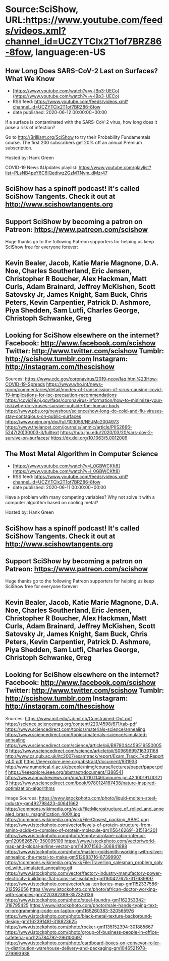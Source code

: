 # Source:SciShow, URL:https://www.youtube.com/feeds/videos.xml?channel_id=UCZYTClx2T1of7BRZ86-8fow, language:en-US

## How Long Does SARS-CoV-2 Last on Surfaces? What We Know
 - [https://www.youtube.com/watch?v=v-IBp3-UECo](https://www.youtube.com/watch?v=v-IBp3-UECo)
 - RSS feed: https://www.youtube.com/feeds/videos.xml?channel_id=UCZYTClx2T1of7BRZ86-8fow
 - date published: 2020-06-12 00:00:00+00:00

If a surface is contaminated with the SARS-CoV-2 virus, how long does it pose a risk of infection?

Go to http://Brilliant.org/SciShow to try their Probability Fundamentals course. The first 200 subscribers get 20% off an annual Premium subscription.

Hosted by: Hank Green

COVID-19 News &Updates playlist: https://www.youtube.com/playlist?list=PLsNB4peY6C6IQediwz2GzMTNvm_dMzr47

SciShow has a spinoff podcast! It's called SciShow Tangents. Check it out at http://www.scishowtangents.org
----------
Support SciShow by becoming a patron on Patreon: https://www.patreon.com/scishow
----------
Huge thanks go to the following Patreon supporters for helping us keep SciShow free for everyone forever:

Kevin Bealer, Jacob, Katie Marie Magnone, D.A. Noe, Charles Southerland, Eric Jensen, Christopher R Boucher, Alex Hackman, Matt Curls, Adam Brainard, Jeffrey McKishen, Scott Satovsky Jr, James Knight, Sam Buck, Chris Peters, Kevin Carpentier, Patrick D. Ashmore, Piya Shedden, Sam Lutfi, Charles George, Christoph Schwanke, Greg
----------
Looking for SciShow elsewhere on the internet?
Facebook: http://www.facebook.com/scishow
Twitter: http://www.twitter.com/scishow
Tumblr: http://scishow.tumblr.com
Instagram: http://instagram.com/thescishow
----------
Sources:
https://www.cdc.gov/coronavirus/2019-ncov/faq.html%23How-COVID-19-Spreads 
https://www.who.int/news-room/commentaries/detail/modes-of-transmission-of-virus-causing-covid-19-implications-for-ipc-precaution-recommendations 
https://covid19.nj.gov/faqs/coronavirus-information/how-to-minimize-your-risk/why-do-viruses-survive-outside-the-human-body 
https://www.pbs.org/newshour/science/how-long-do-cold-and-flu-viruses-stay-contagious-on-public-surfaces 
https://www.nejm.org/doi/full/10.1056/NEJMc2004973 
https://www.thelancet.com/journals/lanmic/article/PIIS2666-5247(20)30003-3/fulltext 
https://hub.jhu.edu/2020/03/20/sars-cov-2-survive-on-surfaces/
https://dx.doi.org/10.1063/5.0012009

## The Most Metal Algorithm in Computer Science
 - [https://www.youtube.com/watch?v=I_0GBWCKft8](https://www.youtube.com/watch?v=I_0GBWCKft8)
 - RSS feed: https://www.youtube.com/feeds/videos.xml?channel_id=UCZYTClx2T1of7BRZ86-8fow
 - date published: 2020-06-11 00:00:00+00:00

Have a problem with many competing variables? Why not solve it with a computer algorithm based on cooling metal?

Hosted by: Hank Green

SciShow has a spinoff podcast! It's called SciShow Tangents. Check it out at http://www.scishowtangents.org
----------
Support SciShow by becoming a patron on Patreon: https://www.patreon.com/scishow
----------
Huge thanks go to the following Patreon supporters for helping us keep SciShow free for everyone forever:

Kevin Bealer, Jacob, Katie Marie Magnone, D.A. Noe, Charles Southerland, Eric Jensen, Christopher R Boucher, Alex Hackman, Matt Curls, Adam Brainard, Jeffrey McKishen, Scott Satovsky Jr, James Knight, Sam Buck, Chris Peters, Kevin Carpentier, Patrick D. Ashmore, Piya Shedden, Sam Lutfi, Charles George, Christoph Schwanke, Greg
----------
Looking for SciShow elsewhere on the internet?
Facebook: http://www.facebook.com/scishow
Twitter: http://www.twitter.com/scishow
Tumblr: http://scishow.tumblr.com
Instagram: http://instagram.com/thescishow
----------
Sources:
https://www.mit.edu/~dimitrib/Constrained-Opt.pdf
https://science.sciencemag.org/content/220/4598/671/tab-pdf
https://www.sciencedirect.com/topics/materials-science/annealing
https://www.sciencedirect.com/topics/materials-science/simulated-annealing
https://www.sciencedirect.com/science/article/pii/B9780444595195500058
https://www.sciencedirect.com/science/article/pii/S0969699716301168
http://www.cs.qub.ac.uk/itc2007/examtrack/report/Exam_Track_TechReportv4.0.pdf
https://ieeexplore.ieee.org/abstract/document/931933
http://www.numerical.rl.ac.uk/people/nimg/course/lectures/paper/paper.pdf
https://ieeexplore.ieee.org/abstract/document/1388541
https://www.annualreviews.org/doi/pdf/10.1146/annurev.pc.42.100191.001213
https://www.sciencedirect.com/book/9780124167438/nature-inspired-optimization-algorithms

Image Sources:
https://www.istockphoto.com/photo/liquid-molten-steel-industry-gm492798423-40641662
https://commons.wikimedia.org/wiki/File:Microstructure_of_rolled_and_annealed_brass;_magnification_400X.jpg
https://commons.wikimedia.org/wiki/File:Closest_packing_ABAC.png
https://www.istockphoto.com/vector/levels-of-protein-structure-from-amino-acids-to-complex-of-protein-molecule-gm1156462691-315184201
https://www.istockphoto.com/photo/empty-airplane-cabin-interior-gm1209626570-350095109
https://www.istockphoto.com/vector/world-map-and-global-airline-vector-gm1143071560-306841888
https://www.istockphoto.com/photo/master-goldsmith-working-with-silver-annealing-the-metal-to-make-gm512983716-87399907
https://commons.wikimedia.org/wiki/File:Travelling_salesman_problem_solved_with_simulated_annealing.gif
https://www.istockphoto.com/vector/factory-industry-manufactory-power-electricity-buildings-flat-icons-set-isolated-gm1160427625-317639897
https://www.istockphoto.com/vector/usa-territories-map-gm1152337586-312592656
https://www.istockphoto.com/photo/african-doctor-working-with-samples-gm1220382399-357326136
https://www.istockphoto.com/photo/steel-foundry-gm1162353342-318795425
https://www.istockphoto.com/photo/male-hands-typing-text-or-programming-code-on-laptop-gm1165260383-320565976
https://www.istockphoto.com/photo/black-metal-texture-background-design-gm1162391481-318823625
https://www.istockphoto.com/photo/rocker-gm1135152394-301885667
https://www.istockphoto.com/photo/group-of-business-people-in-office-cafeteria-gm1125784792-296100697
https://www.istockphoto.com/photo/cardboard-boxes-on-conveyor-roller-in-distribution-warehouse-delivery-and-packaging-gm1046521978-279993938

